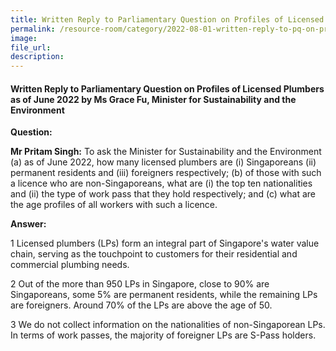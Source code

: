 ```yaml
---  
title: Written Reply to Parliamentary Question on Profiles of Licensed Plumbers as of June 2022 by Ms Grace Fu, Minister for Sustainability and the Environment  
permalink: /resource-room/category/2022-08-01-written-reply-to-pq-on-profiles-of-licensed-plumbers/
image:  
file_url:  
description:  
---  
```


#### Written Reply to Parliamentary Question on Profiles of Licensed Plumbers as of June 2022 by Ms Grace Fu, Minister for Sustainability and the Environment

**Question:**

**Mr Pritam Singh:** To ask the Minister for Sustainability and the Environment (a) as of June 2022, how many licensed plumbers are (i) Singaporeans (ii) permanent residents and (iii) foreigners respectively; (b) of those with such a licence who are non-Singaporeans, what are (i) the top ten nationalities and (ii) the type of work pass that they hold respectively; and (c) what are the age profiles of all workers with such a licence.

**Answer:**

1 Licensed plumbers (LPs) form an integral part of Singapore&#39;s water value chain, serving as the touchpoint to customers for their residential and commercial plumbing needs.

2 Out of the more than 950 LPs in Singapore, close to 90% are Singaporeans, some 5% are permanent residents, while the remaining LPs are foreigners. Around 70% of the LPs are above the age of 50.

3 We do not collect information on the nationalities of non-Singaporean LPs. In terms of work passes, the majority of foreigner LPs are S-Pass holders.
